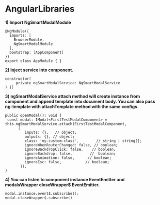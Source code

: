 # AngularLibraries

**1) Import NgSmartModalModule**

    @NgModule({
      imports: [
        BrowserModule,
        NgSmartModalModule
      ],
      bootstrap: [AppComponent]
    })
    export class AppModule { }


**2) Inject service into component.**

    constructor(
         private ngSmartModalService: NgSmartModalService
    ) {}

**3) ngSmartModalService attach method will create instance from component and append template into document body.
     You can also pass ng-template with attachTemplate method with the same configs.**

    public openModal(): void { 
     const modal: IModal<FirstTestModalComponent> = this.ngSmartModalService.attach(FirstTestModalComponent,
          {
             inputs: {},   // object;
             outputs: {}, // object;
             class: 'my-custom-class',        // string | string[];
             ignoreWhenRouterChanged: false, // boolean;
             ignoreBackdropClick: false,    // boolean;
             ignoreBackdrop: false,        //  boolean;
             ignoreAnimation: false,      // boolean;
             ignoreEsc: false,           // boolean;
           });
    }

**4) You can listen to component instance EventEmitter and  modalsWrapper closeWrapper$ EventEmitter.**

    modal.instance.event$.subscribe();
    modal.closeWrapper$.subscribe()

   
